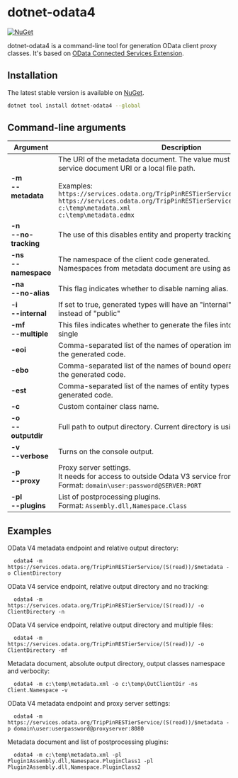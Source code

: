 # dotnet-odata4
[![NuGet](https://img.shields.io/nuget/v/dotnet-odata4.svg)](https://www.nuget.org/packages/dotnet-odata4/)


dotnet-odata4 is a command-line tool for generation OData client proxy classes. It's based on [OData Connected Services Extension](https://github.com/OData/ODataConnectedService).

Installation
------------

The latest stable version is available on [NuGet](https://www.nuget.org/packages/dotnet-odata4/).

```sh
dotnet tool install dotnet-odata4 --global
```


Command-line arguments
------------

| Argument                  | Description |
| -------------             | ----------- |
| **-m**<br>**--metadata**  |The URI of the metadata document. The value must be set to a valid service document URI or a local file path.<br><br>Examples:<br> ```https://services.odata.org/TripPinRESTierService/(S(read))/```<br>```https://services.odata.org/TripPinRESTierService/(S(read))/$metadata```<br>```c:\temp\metadata.xml```<br>```c:\temp\metadata.edmx``` |
|**-n**<br>**--no-tracking**|The use of this disables entity and property tracking|
|**-ns**<br>**--namespace** |The namespace of the client code generated.<br>Namespaces from metadata document are using as a default.|
|**-na**<br>**--no-alias**  |This flag indicates whether to disable naming alias.|
|**-i**<br>**--internal**   |If set to true, generated types will have an "internal" class modifier instead of "public"|
|**-mf**<br>**--multiple**  |This files indicates whether to generate the files into multiple files or single|
|**-eoi**                   |Comma-separated list of the names of operation imports to exclude from the generated code.|
|**-ebo**                   |Comma-separated list of the names of bound operations to exclude from the generated code.|
|**-est**                   |Comma-separated list of the names of entity types to exclude from the generated code.|
|**-c**                     |Custom container class name.|
| **-o**<br>**--outputdir** |Full path to output directory. Current directory is using as a default.|
|**-v**<br>**--verbose**    |Turns on the console output.| 
|**-p**<br>**--proxy**      |Proxy server settings.<br>It needs for access to outside Odata V3 service from private networks.<br>Format: ```domain\user:password@SERVER:PORT```
|**-pl**<br>**--plugins**   |List of postprocessing plugins.<br>Format: ```Assembly.dll,Namespace.Class```|


Examples
------------

OData V4 metadata endpoint and relative output directory:
```
  odata4 -m https://services.odata.org/TripPinRESTierService/(S(read))/$metadata -o ClientDirectory
```
OData V4 service endpoint, relative output directory and no tracking:
```
  odata4 -m https://services.odata.org/TripPinRESTierService/(S(read))/ -o ClientDirectory -n
```
OData V4 service endpoint, relative output directory and multiple files:
```
  odata4 -m https://services.odata.org/TripPinRESTierService/(S(read))/ -o ClientDirectory -mf
```
Metadata document, absolute output directory, output classes namespace and verbocity:
```
  odata4 -m c:\temp\metadata.xml -o c:\temp\OutClientDir -ns Client.Namespace -v
```
OData V4 metadata endpoint and proxy server settings:
```
  odata4 -m https://services.odata.org/TripPinRESTierService/(S(read))/$metadata -p domain\user:userpassword@proxyserver:8080
```
Metadata document and list of postprocessing plugins:
```
  odata4 -m c:\temp\metadata.xml -pl Plugin1Assembly.dll,Namespace.PluginClass1 -pl Plugin2Assembly.dll,Namespace.PluginClass2
```
